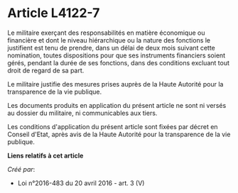 # Article L4122-7

Le militaire exerçant des responsabilités en matière économique ou financière et dont le niveau hiérarchique ou la nature des
fonctions le justifient est tenu de prendre, dans un délai de deux mois suivant cette nomination, toutes dispositions pour
que ses instruments financiers soient gérés, pendant la durée de ses fonctions, dans des conditions excluant tout droit de
regard de sa part. 

Le militaire justifie des mesures prises auprès de la Haute Autorité pour la transparence de la vie publique. 

Les documents produits en application du présent article ne sont ni versés au dossier du militaire, ni communicables aux
tiers. 

Les conditions d'application du présent article sont fixées par décret en Conseil d'Etat, après avis de la Haute Autorité
pour la transparence de la vie publique.

**Liens relatifs à cet article**

_Créé par_:

  - Loi n°2016-483 du 20 avril 2016 - art. 3 (V)
